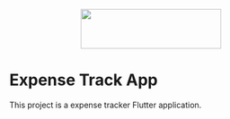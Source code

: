 <p align="center"><img  src="https://upload.wikimedia.org/wikipedia/commons/1/17/Google-flutter-logo.png" width="250" height="71"></p>

# Expense Track App

This project is a expense tracker Flutter application.
